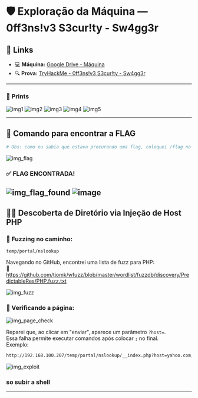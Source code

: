 # 🛡️ Exploração da Máquina — 0ff3ns!v3 S3cur!ty - Sw4gg3r

## 🔗 Links

- 💻 **Máquina:** [Google Drive - Máquina](https://drive.google.com/file/d/1XsuWUulDDdktnV6fpPgRIH172iASvVmz/view)
- 🔍 **Prova:** [TryHackMe - 0ff3ns!v3 S3cur!ty - Sw4gg3r](https://tryhackme.com/room/0ff3nsv3s3curtysw4gg3r)

---

### 📸 Prints

![img1](https://github.com/user-attachments/assets/5c2252f8-9c2d-436f-867e-3e97c8ebd7e5)
![img2](https://github.com/user-attachments/assets/00ec9858-12dd-45c2-88b2-5a86941257c5)
![img3](https://github.com/user-attachments/assets/145be49f-c64a-4ac9-8b22-a42d17fd7f71)
![img4](https://github.com/user-attachments/assets/a3740925-1162-44ae-966a-1cb367c804f6)
![img5](https://github.com/user-attachments/assets/d4cbd408-a1c8-4895-b84d-ced9aa3da559)

---

## 🏁 Comando para encontrar a FLAG

```bash
# Obs: como eu sabia que estava procurando uma flag, coloquei /flag no final de temp/empresa/
```

![img_flag](https://github.com/user-attachments/assets/e818b708-9326-4833-a362-35cf34412b93)

### ✅ FLAG ENCONTRADA!

![img_flag_found](https://github.com/user-attachments/assets/591bacc9-22ca-49ff-aff3-92635004abb1)
![image](https://github.com/user-attachments/assets/072244d4-a25d-4080-b8f7-f0f120db4b9f)
---

## 🕵️‍♂️ Descoberta de Diretório via Injeção de Host PHP

### 🧪 Fuzzing no caminho:
```
temp/portal/nslookup
```

Navegando no GitHub, encontrei uma lista de fuzz para PHP:  
🔗 https://github.com/tjomk/wfuzz/blob/master/wordlist/fuzzdb/discovery/PredictableRes/PHP.fuzz.txt

![img_fuzz](https://github.com/user-attachments/assets/7dceaf8c-9c80-4340-b059-cf427e391c06)

### 🔎 Verificando a página:

![img_page_check](https://github.com/user-attachments/assets/240ae9b3-430c-4025-89dc-e3706873dfea)

Reparei que, ao clicar em "enviar", aparece um parâmetro `?host=`.  
Essa falha permite executar comandos após colocar `;` no final.  
Exemplo:

```bash
http://192.168.100.207/temp/portal/nslookup/__index.php?host=yahoo.com;ls%20/
```

![img_exploit](https://github.com/user-attachments/assets/08036e6d-a273-4445-a951-57cc98c2b16c)

### so subir a shell
---
